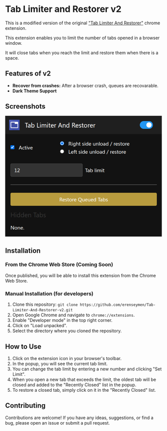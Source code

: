 # Tab Limiter and Restorer v2

This is a modified version of the original ["Tab Limiter And Restorer"](https://chromewebstore.google.com/detail/Tab%20Limiter%20And%20Restorer/ifhilckbhneppbcbpkimbgeahhijhdpj) chrome extension.

This extension enables you to limit the number of tabs opened in a browser window.

It will close tabs when you reach the limit and restore them when there is a space.

## Features of v2

*   **Recover from crashes:** After a browser crash, queues are recovarable.
*   **Dark Theme Support**

## Screenshots

![Screenshot of the extension popup](screenshots/screenshot-dark.png)

## Installation

### From the Chrome Web Store (Coming Soon)

Once published, you will be able to install this extension from the Chrome Web Store.

### Manual Installation (for developers)

1.  Clone this repository: `git clone https://github.com/erenseymen/Tab-Limiter-And-Restorer-v2.git`
2.  Open Google Chrome and navigate to `chrome://extensions`.
3.  Enable "Developer mode" in the top right corner.
4.  Click on "Load unpacked".
5.  Select the directory where you cloned the repository.

## How to Use

1.  Click on the extension icon in your browser's toolbar.
2.  In the popup, you will see the current tab limit.
3.  You can change the tab limit by entering a new number and clicking "Set Limit".
4.  When you open a new tab that exceeds the limit, the oldest tab will be closed and added to the "Recently Closed" list in the popup.
5.  To restore a closed tab, simply click on it in the "Recently Closed" list.

## Contributing

Contributions are welcome! If you have any ideas, suggestions, or find a bug, please open an issue or submit a pull request.